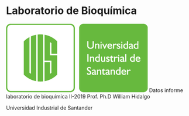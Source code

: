 # Laboratorio de Bioquímica

<img src='pageHeaderLogoImage_es_ES.png'>
Datos informe laboratorio de bioquímica II-2019
Prof. Ph.D William Hidalgo

Universidad Industrial de Santander
